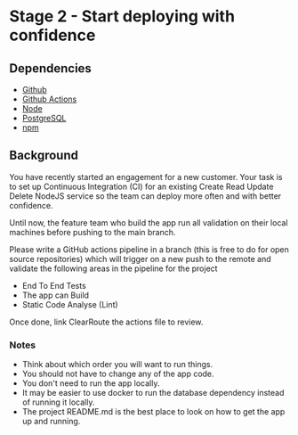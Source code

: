 # Stage 2 - Start deploying with confidence

## Dependencies
- [Github](https://github.com/)
- [Github Actions](https://github.com/)
- [Node](https://nodejs.org/en/)
- [PostgreSQL](https://www.postgresql.org/)
- [npm](https://www.npmjs.com/)

## Background

You have recently started an engagement for a new customer. Your task is to set up Continuous Integration (CI) for an existing Create Read Update Delete NodeJS service so the team can deploy more often and with better confidence.

Until now, the feature team who build the app run all validation on their local machines before pushing to the main branch. 


Please write a GitHub actions pipeline in a branch (this is free to do for open source repositories) which will trigger on a new push to the remote and validate the following areas in the pipeline for the project

- End To End Tests
- The app can Build 
- Static Code Analyse (Lint)

Once done, link ClearRoute the actions file to review.

### Notes
- Think about which order you will want to run things.
- You should not have to change any of the app code.
- You don't need to run the app locally.
- It may be easier to use docker to run the database dependency instead of running it locally.
- The project README.md is the best place to look on how to get the app up and running.
